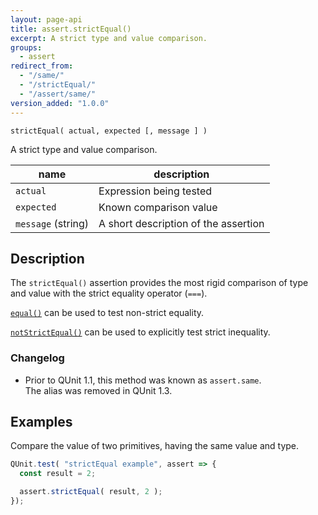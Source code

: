 ```yaml
---
layout: page-api
title: assert.strictEqual()
excerpt: A strict type and value comparison.
groups:
  - assert
redirect_from:
  - "/same/"
  - "/strictEqual/"
  - "/assert/same/"
version_added: "1.0.0"
---
```


`strictEqual( actual, expected [, message ] )`

A strict type and value comparison.

| name | description |
|------|-------------|
| `actual` | Expression being tested |
| `expected` | Known comparison value |
| `message` (string) | A short description of the assertion |

## Description

The `strictEqual()` assertion provides the most rigid comparison of type and value with the strict equality operator (`===`).

[`equal()`](./equal.md) can be used to test non-strict equality.

[`notStrictEqual()`](./notStrictEqual.md) can be used to explicitly test strict inequality.

### Changelog

* Prior to QUnit 1.1, this method was known as `assert.same`.<br>The alias was removed in QUnit 1.3.

## Examples

Compare the value of two primitives, having the same value and type.

```js
QUnit.test( "strictEqual example", assert => {
  const result = 2;

  assert.strictEqual( result, 2 );
});
```
